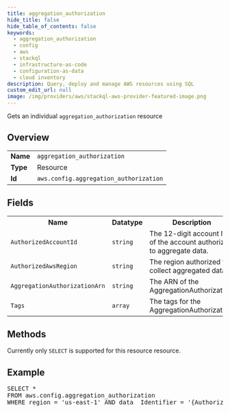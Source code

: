 ```yaml
---
title: aggregation_authorization
hide_title: false
hide_table_of_contents: false
keywords:
  - aggregation_authorization
  - config
  - aws
  - stackql
  - infrastructure-as-code
  - configuration-as-data
  - cloud inventory
description: Query, deploy and manage AWS resources using SQL
custom_edit_url: null
image: /img/providers/aws/stackql-aws-provider-featured-image.png
---
```

Gets an individual <code>aggregation_authorization</code> resource

## Overview
<table><tbody>
<tr><td><b>Name</b></td><td><code>aggregation_authorization</code></td></tr>
<tr><td><b>Type</b></td><td>Resource</td></tr>
<tr><td><b>Id</b></td><td><code>aws.config.aggregation_authorization</code></td></tr>
</tbody></table>

## Fields
<table><tbody>
<tr><th>Name</th><th>Datatype</th><th>Description</th></tr>
<tr><td><code>AuthorizedAccountId</code></td><td><code>string</code></td><td>The 12-digit account ID of the account authorized to aggregate data.</td></tr><tr><td><code>AuthorizedAwsRegion</code></td><td><code>string</code></td><td>The region authorized to collect aggregated data.</td></tr><tr><td><code>AggregationAuthorizationArn</code></td><td><code>string</code></td><td>The ARN of the AggregationAuthorization.</td></tr><tr><td><code>Tags</code></td><td><code>array</code></td><td>The tags for the AggregationAuthorization.</td></tr>
</tbody></table>

## Methods
Currently only <code>SELECT</code> is supported for this resource resource.

## Example
<pre>
SELECT * 
FROM aws.config.aggregation_authorization
WHERE region = 'us-east-1' AND data__Identifier = '{AuthorizedAccountId}' AND data__Identifier = '{AuthorizedAwsRegion}'
</pre>
